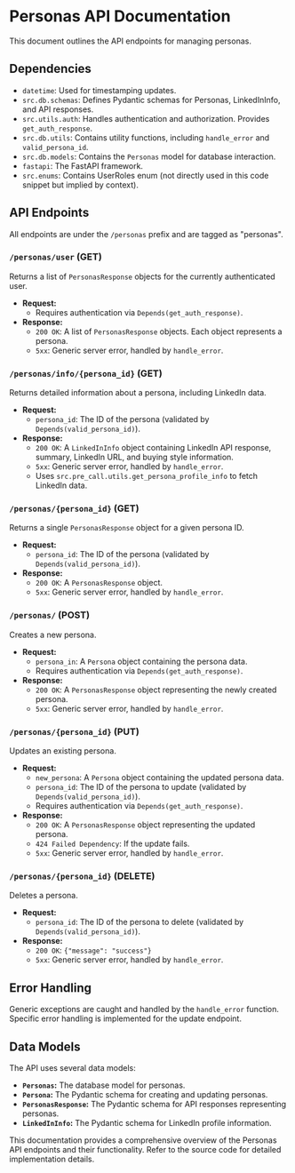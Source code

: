 # Personas API Documentation

This document outlines the API endpoints for managing personas.

## Dependencies

* `datetime`: Used for timestamping updates.
* `src.db.schemas`: Defines Pydantic schemas for Personas, LinkedInInfo, and API responses.
* `src.utils.auth`: Handles authentication and authorization.  Provides `get_auth_response`.
* `src.db.utils`: Contains utility functions, including `handle_error` and `valid_persona_id`.
* `src.db.models`: Contains the `Personas` model for database interaction.
* `fastapi`: The FastAPI framework.
* `src.enums`: Contains UserRoles enum (not directly used in this code snippet but implied by context).


## API Endpoints

All endpoints are under the `/personas` prefix and are tagged as "personas".

### `/personas/user` (GET)

Returns a list of `PersonasResponse` objects for the currently authenticated user.

* **Request:**
    * Requires authentication via `Depends(get_auth_response)`.
* **Response:**
    * `200 OK`: A list of `PersonasResponse` objects.  Each object represents a persona.
    * `5xx`: Generic server error, handled by `handle_error`.


### `/personas/info/{persona_id}` (GET)

Returns detailed information about a persona, including LinkedIn data.

* **Request:**
    * `persona_id`: The ID of the persona (validated by `Depends(valid_persona_id)`).
* **Response:**
    * `200 OK`: A `LinkedInInfo` object containing LinkedIn API response, summary, LinkedIn URL, and buying style information.
    * `5xx`: Generic server error, handled by `handle_error`.
    * Uses `src.pre_call.utils.get_persona_profile_info` to fetch LinkedIn data.

### `/personas/{persona_id}` (GET)

Returns a single `PersonasResponse` object for a given persona ID.

* **Request:**
    * `persona_id`: The ID of the persona (validated by `Depends(valid_persona_id)`).
* **Response:**
    * `200 OK`: A `PersonasResponse` object.
    * `5xx`: Generic server error, handled by `handle_error`.


### `/personas/` (POST)

Creates a new persona.

* **Request:**
    * `persona_in`: A `Persona` object containing the persona data.
    * Requires authentication via `Depends(get_auth_response)`.
* **Response:**
    * `200 OK`: A `PersonasResponse` object representing the newly created persona.
    * `5xx`: Generic server error, handled by `handle_error`.


### `/personas/{persona_id}` (PUT)

Updates an existing persona.

* **Request:**
    * `new_persona`: A `Persona` object containing the updated persona data.
    * `persona_id`: The ID of the persona to update (validated by `Depends(valid_persona_id)`).
    * Requires authentication via `Depends(get_auth_response)`.
* **Response:**
    * `200 OK`: A `PersonasResponse` object representing the updated persona.
    * `424 Failed Dependency`: If the update fails.
    * `5xx`: Generic server error, handled by `handle_error`.


### `/personas/{persona_id}` (DELETE)

Deletes a persona.

* **Request:**
    * `persona_id`: The ID of the persona to delete (validated by `Depends(valid_persona_id)`).
* **Response:**
    * `200 OK`: `{"message": "success"}`
    * `5xx`: Generic server error, handled by `handle_error`.


## Error Handling

Generic exceptions are caught and handled by the `handle_error` function.  Specific error handling is implemented for the update endpoint.


## Data Models

The API uses several data models:

* **`Personas`:**  The database model for personas.
* **`Persona`:** The Pydantic schema for creating and updating personas.
* **`PersonasResponse`:** The Pydantic schema for API responses representing personas.
* **`LinkedInInfo`:** The Pydantic schema for LinkedIn profile information.


This documentation provides a comprehensive overview of the Personas API endpoints and their functionality.  Refer to the source code for detailed implementation details.
